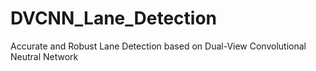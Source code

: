 # DVCNN_Lane_Detection
Accurate and Robust Lane Detection based on Dual-View Convolutional Neutral Network
